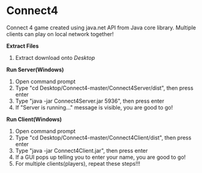 # Connect4
Connect 4 game created using java.net API from Java core library. Multiple clients can play on local network together!

**Extract Files**
1) Extract download onto _Desktop_

**Run Server(Windows)**
1) Open command prompt
2) Type "cd Desktop/Connect4-master/Connect4Server/dist", then press enter
3) Type "java -jar Connect4Server.jar 5936", then press enter
4) If "Server is running..." message is visible, you are good to go!

**Run Client(Windows)**
1) Open command prompt
2) Type "cd Desktop/Connect4-master/Connect4Client/dist", then press enter
3) Type "java -jar Connect4Client.jar", then press enter
4) If a GUI pops up telling you to enter your name, you are good to go!
5) For multiple clients(players), repeat these steps!!!
